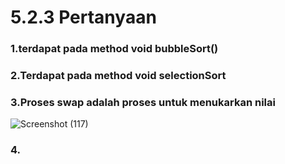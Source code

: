 # 5.2.3 Pertanyaan
### 1.terdapat pada method void bubbleSort()
### 2.Terdapat pada method void selectionSort
### 3.Proses swap adalah proses untuk menukarkan nilai
![Screenshot (117)](https://user-images.githubusercontent.com/87335182/161056526-423857a2-5806-4b13-8595-07a1652714db.png)
### 4.
